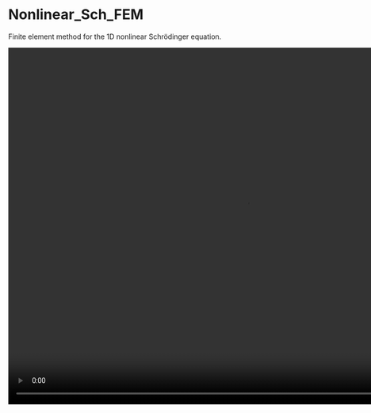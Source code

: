 # Nonlinear_Sch_FEM

Finite element method for the 1D nonlinear Schrödinger equation.

<video width="960" height="720" controls>
  <source src="density_evolution.mp4" type="video/mp4">
</video>
